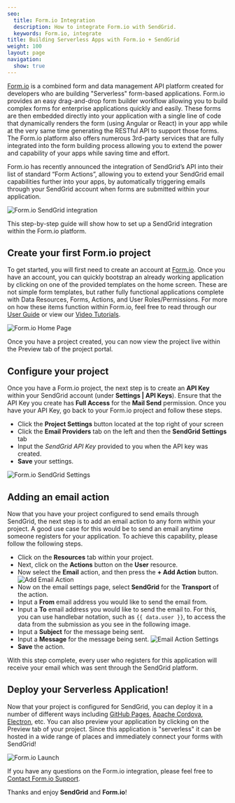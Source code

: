```yaml
---
seo:
  title: Form.io Integration
  description: How to integrate Form.io with SendGrid.
  keywords: Form.io, integrate
title: Building Serverless Apps with Form.io + SendGrid
weight: 100
layout: page
navigation:
  show: true
---
```

<a href="https://form.io" target="_blank">Form.io</a> is a combined form and data management API platform created for developers who are building "Serverless" form-based applications. Form.io provides an easy drag-and-drop form builder workflow allowing you to build complex forms for enterprise applications quickly and easily. These forms are then embedded directly into your application with a single line of code that dynamically renders the form (using Angular or React) in your app while at the very same time generating the RESTful API to support those forms. The Form.io platform also offers numerous 3rd-party services that are fully integrated into the form building process allowing you to extend the power and capability of your apps while saving time and effort.

Form.io has recently announced the integration of SendGrid’s API into their list of standard “Form Actions”, allowing you to extend your SendGrid email capabilities further into your apps, by automatically triggering emails through your SendGrid account when forms are submitted within your application.

![Form.io SendGrid integration]({{root_url}}/images/formio-sendgrid.png "Form.io SendGrid Integration")

This step-by-step guide will show how to set up a SendGrid integration within the Form.io platform.

## 	Create your first Form.io project
 	
To get started, you will first need to create an account at <a target="_blank" href="https://portal.form.io">Form.io</a>. Once you have an account, you can quickly bootstrap an already working application by clicking on one of the provided templates on the home screen. These are not simple form templates, but rather fully functional applications complete with Data Resources, Forms, Actions, and User Roles/Permissions. For more on how these items function within Form.io, feel free to read through our <a href="https://help.form.io/userguide/" target="_blank">User Guide</a> or view our <a href="https://help.form.io/tutorials/videos/#welcome" target="_blank">Video Tutorials</a>.

![Form.io Home Page]({{root_url}}/images/formio-home.png "Form.io Home Page")

Once you have a project created, you can now view the project live within the Preview tab of the project portal.

## 	Configure your project
 	
Once you have a Form.io project, the next step is to create an <strong>API Key</strong> within your SendGrid account (under <strong>Settings | API Keys</strong>). Ensure that the API Key you create has <strong>Full Access</strong> for the <strong>Mail Send</strong> permission. Once you have your API Key, go back to your Form.io project and follow these steps.

 - Click the <strong>Project Settings</strong> button located at the top right of your screen
 - Click the <strong>Email Providers</strong> tab on the left and then the <strong>SendGrid Settings</strong> tab
 - Input the <em>SendGrid API Key</em> provided to you when the API key was created.
 - <strong>Save</strong> your settings.

![Form.io SendGrid Settings]({{root_url}}/images/formio-settings.png "Form.io SendGrid Settings")

## 	Adding an email action
 	
Now that you have your project configured to send emails through SendGrid, the next step is to add an email action to any form within your project. A good use case for this would be to send an email anytime someone registers for your application. To achieve this capability, please follow the following steps.

 - Click on the <strong>Resources</strong> tab within your project.
 - Next, click on the <strong>Actions</strong> button on the <strong>User</strong> resource.
 - Now select the <strong>Email</strong> action, and then press the <strong>+ Add Action</strong> button.
   ![Add Email Action]({{root_url}}/images/formio-add-email.png "Form.io Add Email Action")
 - Now on the email settings page, select <strong>SendGrid</strong> for the <strong>Transport</strong> of the action.
 - Input a <strong>From</strong> email address you would like to send the email from.
 - Input a <strong>To</strong> email address you would like to send the email to. For this, you can use handlebar notation, such as ```{{ data.user }}```, to access the data from the submission as you see in the following image.
 - Input a <strong>Subject</strong> for the message being sent.
 - Input a <strong>Message</strong> for the message being sent.
   ![Email Action Settings]({{root_url}}/images/formio-email-action.png "Form.io Email Action Settings")
 - <strong>Save</strong> the action.

With this step complete, every user who registers for this application will receive your email which was sent through the SendGrid platform.

## 	Deploy your Serverless Application!
 	
Now that your project is configured for SendGrid, you can deploy it in a number of different ways including <a href="https://pages.github.com/" target="_blank">GitHub Pages</a>, <a href="https://cordova.apache.org/" target="_blank">Apache Cordova</a>, <a href="http://electron.atom.io/" target="_blank">Electron</a>, etc. You can also preview your application by clicking on the Preview tab of your project. Since this application is "serverless" it can be hosted in a wide range of places and immediately connect your forms with SendGrid!

![Form.io Launch]({{root_url}}/images/formio-launch.png "Form.io Launch")

If you have any questions on the Form.io integration, please feel free to <a href="https://form.io/#contact" target="_blank">Contact Form.io Support</a>.

Thanks and enjoy <strong>SendGrid</strong> and <strong>Form.io</strong>!

